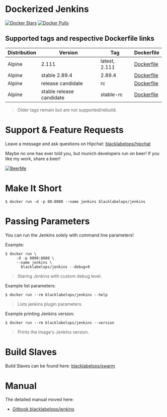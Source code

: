# Dockerized Jenkins

[![Docker Stars](https://img.shields.io/docker/stars/blacklabelops/jenkins.svg)](https://hub.docker.com/r/blacklabelops/jenkins/) [![Docker Pulls](https://img.shields.io/docker/pulls/blacklabelops/jenkins.svg)](https://hub.docker.com/r/blacklabelops/jenkins/)

## Supported tags and respective Dockerfile links

| Distribution | Version      | Tag          | Dockerfile |
|--------------|--------------|--------------|------------|
| Alpine | 2.111 | latest, 2.111 | [Dockerfile](https://github.com/blacklabelops/jenkins/blob/master/Dockerfile) |
| Alpine | stable 2.89.4 | 2.89.4 | [Dockerfile](https://github.com/blacklabelops/jenkins/blob/master/Dockerfile) |
| Alpine | release candidate | rc | [Dockerfile](https://github.com/blacklabelops/jenkins/blob/master/Dockerfile) |
| Alpine | stable release candidate | stable-rc | [Dockerfile](https://github.com/blacklabelops/jenkins/blob/master/Dockerfile) |

> Older tags remain but are not supported/rebuild.

# Support & Feature Requests

Leave a message and ask questions on Hipchat: [blacklabelops/hipchat](http://support.blacklabelops.com)

Maybe no one has ever told you, but munich developers run on beer! If you like my work, share a beer!

[![BeerMe](https://raw.githubusercontent.com/ikkez/Beer-Donation-Button/gh-pages/img/beer_donation_button_single.png)](https://www.paypal.me/donateblacklabelops)

# Make It Short

~~~~
$ docker run -d -p 80:8080 --name jenkins blacklabelops/jenkins
~~~~

# Passing Parameters

You can run the Jenkins solely with command line parameters!

Example:

~~~~
$ docker run \
     -d -p 8090:8080 \
     --name jenkins \
	   blacklabelops/jenkins --debug=9
~~~~

> Staring Jenkins with custom debug level.

Example list parameters:

~~~~
$ docker run --rm blacklabelops/jenkins --help
~~~~

> Lists jenkins plugin parameters.

Example printing Jenkins version:

~~~~
$ docker run --rm blacklabelops/jenkins --version
~~~~

> Prints the image's Jenkins version.

# Build Slaves

Build Slaves can be found here: [blacklabelops/swarm](https://github.com/blacklabelops/swarm)

# Manual

The detailed manual moved here:

* [Gitbook blacklabelops/jenkins](https://www.gitbook.com/book/blacklabelops/jenkins)
